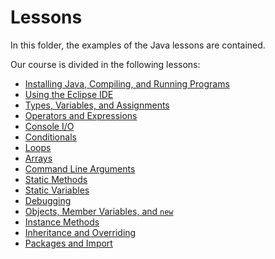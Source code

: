 # Lessons

In this folder, the examples of the Java lessons are contained. 

Our course is divided in the following lessons:

* [Installing Java, Compiling, and Running Programs](02_java/)
* [Using the Eclipse IDE](03_eclipse/)
* [Types, Variables, and Assignments](04_types_variables_assigments/)
* [Operators and Expressions](05_operators_expressions/)
* [Console I/O](06_console_io/)
* [Conditionals](07_conditionals/)
* [Loops](08_loops/)
* [Arrays](09_arrays/)
* [Command Line Arguments](10_command_line_args/)
* [Static Methods](11_static_methods/)
* [Static Variables](12_static_variables/)
* [Debugging](13_debugging/)
* [Objects, Member Variables, and `new`](14_objects_instance_vars_new/)
* [Instance Methods](15_instance_methods/)
* [Inheritance and Overriding](16_inheritance_and_overriding/)
* [Packages and Import](17_packages_and_import/)